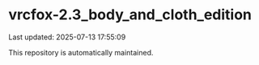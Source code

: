 # vrcfox-2.3_body_and_cloth_edition

Last updated: 2025-07-13 17:55:09

This repository is automatically maintained.
